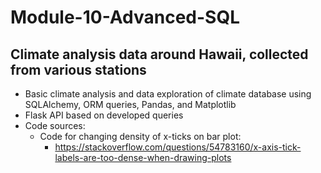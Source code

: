 # Module-10-Advanced-SQL

## Climate analysis data around Hawaii, collected from various stations

* Basic climate analysis and data exploration of climate database using SQLAlchemy, ORM queries, Pandas, and Matplotlib
* Flask API based on developed queries
* Code sources:
  * Code for changing density of x-ticks on bar plot:
    * https://stackoverflow.com/questions/54783160/x-axis-tick-labels-are-too-dense-when-drawing-plots